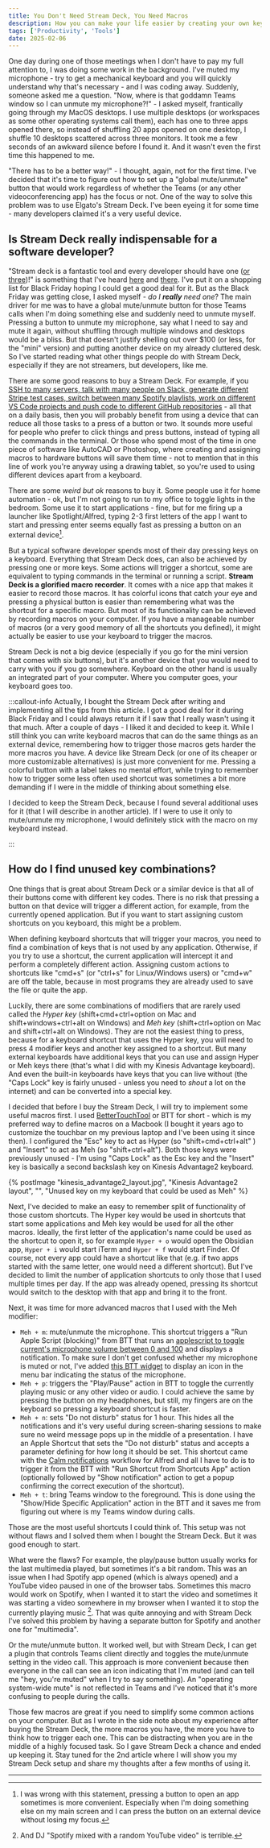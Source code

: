 ```yaml
---
title: You Don't Need Stream Deck, You Need Macros
description: How you can make your life easier by creating your own keyboard shortcuts and why you don't really need a device like Stream Deck for that.
tags: ['Productivity', 'Tools']
date: 2025-02-06
---
```

One day during one of those meetings when I don't have to pay my full attention to, I was doing some work in the background. I've muted my microphone - try to get a mechanical keyboard and you will quickly understand why that's necessary - and I was coding away. Suddenly, someone asked me a question. "Now, where is that goddamn Teams window so I can unmute my microphone?!" - I asked myself, frantically going through my MacOS desktops. I use multiple desktops (or workspaces as some other operating systems call them), each has one to three apps opened there, so instead of shuffling 20 apps opened on one desktop, I shuffle 10 desktops scattered across three monitors. It took me a few seconds of an awkward silence before I found it. And it wasn't even the first time this happened to me.

"There has to be a better way!" - I thought, again, not for the first time. I've decided that it's time to figure out how to set up a "global mute/unmute" button that would work regardless of whether the Teams (or any other videoconferencing app) has the focus or not. One of the way to solve this problem was to use Elgato's Stream Deck. I've been eyeing it for some time - many developers claimed it's a very useful device.

## Is Stream Deck really indispensable for a software developer?

"Stream deck is a fantastic tool and every developer should have one ([or three](https://www.reddit.com/r/streamdeckprofiles/comments/y1xger/comment/itkcz9j/?context=3))!" is something that I've heard [here](https://dev.to/kurtissfrost/power-at-your-fingertips-3c7k) and [there](https://www.youtube.com/watch?v=dL9-MnQl1Wg). I've put it on a shopping list for Black Friday hoping I could get a good deal for it. But as the Black Friday was getting close, I asked myself - *do I **really** need one*? The main driver for me was to have a global mute/unmute button for those Teams calls when I'm doing something else and suddenly need to unmute myself. Pressing a button to unmute my microphone, say what I need to say and mute it again, without shuffling through multiple windows and desktops would be a bliss. But that doesn't justify shelling out over $100 (or less, for the "mini" version) and putting another device on my already cluttered desk. So I've started reading what other things people do with Stream Deck, especially if they are not streamers, but developers, like me.

There are some good reasons to buy a Stream Deck. For example, if you [SSH to many servers, talk with many people on Slack, generate different Stripe test cases, switch between many Spotify playlists, work on different VS Code projects and push code to different GitHub repositories](https://adam.ac/blog/stream-deck-for-developers/) - all that on a daily basis, then you will probably benefit from using a device that can reduce all those tasks to a press of a button or two. It sounds more useful for people who prefer to click things and press buttons, instead of typing all the commands in the terminal. Or those who spend most of the time in one piece of software like AutoCAD or Photoshop, where creating and assigning macros to hardware buttons will save them time - not to mention that in this line of work you're anyway using a drawing tablet, so you're used to using different devices apart from a keyboard.

There are some *weird but ok* reasons to buy it. Some people use it for home automation - ok, but I'm not going to run to my office to toggle lights in the bedroom. Some use it to start applications - fine, but for me firing up a launcher like Spotlight/Alfred, typing 2-3 first letters of the app I want to start and pressing enter seems equally fast as pressing a button on an external device[^1].

But a typical software developer spends most of their day pressing keys on a keyboard. Everything that Stream Deck does, can also be achieved by pressing one or more keys. Some actions will trigger a shortcut, some are equivalent to typing commands in the terminal or running a script. **Stream Deck is a glorified macro recorder**. It comes with a nice app that makes it easier to record those macros. It has colorful icons that catch your eye and pressing a physical button is easier than remembering what was the shortcut for a specific macro. But most of its functionality can be achieved by recording macros on your computer. If you have a manageable number of macros (or a very good memory of all the shortcuts you defined), it might actually be easier to use your keyboard to trigger the macros.

Stream Deck is not a big device (especially if you go for the mini version that comes with six buttons), but it's another device that you would need to carry with you if you go somewhere. Keyboard on the other hand is usually an integrated part of your computer. Where you computer goes, your keyboard goes too.

:::callout-info
Actually, I bought the Stream Deck after writing and implementing all the tips from this article. I got a good deal for it during Black Friday and I could always return it if I saw that I really wasn't using it that much. After a couple of days - I liked it and decided to keep it. While I still think you can write keyboard macros that can do the same things as an external device, remembering how to trigger those macros gets harder the more macros you have. A device like Stream Deck (or one of its cheaper or more customizable alternatives) is just more convenient for me. Pressing a colorful button with a label takes no mental effort, while trying to remember how to trigger some less often used shortcut was sometimes a bit more demanding if I were in the middle of thinking about something else.

I decided to keep the Stream Deck, because I found several additional uses for it (that I will describe in another article). If I were to use it only to mute/unmute my microphone, I would definitely stick with the macro on my keyboard instead.
<!-- TODO: Link to the 2nd article when it's ready  -->
:::

## How do I find unused key combinations?

One things that is great about Stream Deck or a similar device is that all of their buttons come with different key codes. There is no risk that pressing a button on that device will trigger a different action, for example, from the currently opened application. But if you want to start assigning custom shortcuts on you keyboard, this might be a problem.

When defining keyboard shortcuts that will trigger your macros, you need to find a combination of keys that is not used by any application. Otherwise, if you try to use a shortcut, the current application will intercept it and perform a completely different action. Assigning custom actions to shortcuts like "cmd+s" (or "ctrl+s" for Linux/Windows users) or "cmd+w" are off the table, because in most programs they are already used to save the file or quite the app.

Luckily, there are some combinations of modifiers that are rarely used called the *Hyper key* (shift+cmd+ctrl+option on Mac and shift+windows+ctrl+alt on Windows) and *Meh key* (shift+ctrl+option on Mac and shift+ctrl+alt on Windows). They are not the easiest thing to press, because for a keyboard shortcut that uses the Hyper key, you will need to press 4 modifier keys and another key assigned to a shortcut. But many external keyboards have additional keys that you can use and assign Hyper or Meh keys there (that's what I did with my Kinesis Advantage keyboard). And even the built-in keyboards have keys that you can live without (the "Caps Lock" key is fairly unused - unless you need to *shout* a lot on the internet) and can be converted into a special key.

I decided that before I buy the Stream Deck, I will try to implement some useful macros first. I used [BetterTouchTool](https://folivora.ai/) or BTT for short - which is my preferred way to define macros on a Macbook (I bought it years ago to customize the touchbar on my previous laptop and I've been using it since then). I configured the "Esc" key to act as Hyper (so "shift+cmd+ctrl+alt" ) and "Insert" to act as Meh (so "shift+ctrl+alt"). Both those keys were previously unused - I'm using "Caps Lock" as the Esc key and the "Insert" key is basically a second backslash key on Kinesis Advantage2 keyboard.

{% postImage "kinesis_advantage2_layout.jpg", "Kinesis Advantage2 layout", "", "Unused key on my keyboard that could be used as Meh" %}

Next, I've decided to make an easy to remember split of functionality of those custom shortcuts. The Hyper key would be used in shortcuts that start some applications and Meh key would be used for all the other macros. Ideally, the first letter of the application's name could be used as the shortcut to open it, so for example `Hyper + o` would open the Obsidian app, `Hyper + i` would start iTerm and `Hyper + f` would start Finder. Of course, not every app could have a shortcut like that (e.g. if two apps started with the same letter, one would need a different shortcut). But I've decided to limit the number of application shortcuts to only those that I used multiple times per day. If the app was already opened, pressing its shortcut would switch to the desktop with that app and bring it to the front.

Next, it was time for more advanced macros that I used with the Meh modifier:

- `Meh + m`: mute/unmute the microphone. This shortcut triggers a "Run Apple Script (blocking)" from BTT that runs an [applescript to toggle current's microphone volume between 0 and 100](https://gist.github.com/AliKarpuzoglu/a5ce01c5a3812094a91d3d6e22fd12b4) and displays a notification. To make sure I don't get confused whether my microphone is muted or not, I've added [this BTT widget](https://community.folivora.ai/t/microphone-mute-unmute-widget/1579) to display an icon in the menu bar indicating the status of the microphone.
- `Meh + p`: triggers the "Play/Pause" action in BTT to toggle the currently playing music or any other video or audio. I could achieve the same by pressing the button on my headphones, but still, my fingers are on the keyboard so pressing a keyboard shortcut is faster.
- `Meh + n`: sets "Do not disturb" status for 1 hour. This hides all the notifications and it's very useful during screen-sharing sessions to make sure no weird message pops up in the middle of a presentation. I have an Apple Shortcut that sets the "Do not disturb" status and accepts a parameter defining for how long it should be set. This shortcut came with the [Calm notifications](https://alfred.app/workflows/vitor/calm-notifications/) workflow for Alfred and all I have to do is to trigger it from the BTT with "Run Shortcut from Shortcuts App" action (optionally followed by "Show notification" action to get a popup confirming the correct execution of the shortcut).
- `Meh + t`: bring Teams window to the foreground. This is done using the "Show/Hide Specific Application" action in the BTT and it saves me from figuring out where is my Teams window during calls.

Those are the most useful shortcuts I could think of. This setup was not without flaws and I solved them when I bought the Stream Deck. But it was good enough to start.

What were the flaws? For example, the play/pause button usually works for the last multimedia played, but sometimes it's a bit random. This was an issue when I had Spotify app opened (which is always opened) and a YouTube video paused in one of the browser tabs. Sometimes this macro would work on Spotify, when I wanted it to start the video and sometimes it was starting a video somewhere in my browser when I wanted it to stop the currently playing music [^2]. That was quite annoying and with Stream Deck I've solved this problem by having a separate button for Spotify and another one for "multimedia".

Or the mute/unmute button. It worked well, but with Stream Deck, I can get a plugin that controls Teams client directly and toggles the mute/unmute setting in the video call. This approach is more convenient because then everyone in the call can see an icon indicating that I'm muted (and can tell me "hey, you're muted" when I try to say something). An "operating system-wide mute" is not reflected in Teams and I've noticed that it's more confusing to people during the calls.

Those few macros are great if you need to simplify some common actions on your computer. But as I wrote in the side note about my experience after buying the Stream Deck, the more macros you have, the more you have to think how to trigger each one. This can be distracting when you are in the middle of a highly focused task. So I gave Stream Deck a chance and ended up keeping it. Stay tuned for the 2nd article where I will show you my Stream Deck setup and share my thoughts after a few months of using it.

---

[^1]:  I was wrong with this statement, pressing a button to open an app sometimes is more convenient. Especially when I'm doing something else on my main screen and I can press the button on an external device without losing my focus.
[^2]: And DJ "Spotify mixed with a random YouTube video" is terrible.
